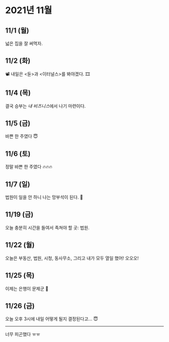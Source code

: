 # 2021년 11월

## 11/1 (월)

넓은 집을 잘 써먹자.

## 11/2 (화)

📽 내일은 <듄>과 <이터널스>를 봐야겠다. 🎞

## 11/4 (목)

결국 승부는 *내 비즈니스*에서 나기 마련이다.

## 11/5 (금)

바쁜 한 주였다 😇

## 11/6 (토)

정말 바쁜 한 주였다 🔥🔥🔥

## 11/7 (일)

법원이 일을 안 하니 나는 망부석이 된다. 🤔

## 11/19 (금)

오늘 충분히 시간을 들여서 족쳐야 할 곳: 법원.

## 11/22 (월)

오늘은 부동산, 법원, 시청, 동사무소, 그리고 내가 모두 열일 했어! 오오오!

## 11/25 (목)

이제는 은행이 문제군 🤔

## 11/26 (금)

오늘 오후 3시에 내일 어떻게 될지 결정된다고... 😇

---

너무 피곤했다 ㅠㅠ
